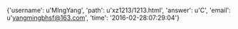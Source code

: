{'username': u'MIngYang', 'path': u'xz1213/1213.html', 'answer': u'C', 'email': u'yangmingbhsf@163.com', 'time': '2016-02-28:07:29:04'}